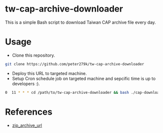 # tw-cap-archive-downloader
This is a simple Bash script to download Taiwan CAP archive file every day.

# Usage

- Clone this repository.

```Bash
git clone https://github.com/peter279k/tw-cap-archive-downloader
```

- Deploy this URL to targeted machine.
- Setup Cron schedule job on targeted machine and sepcific time is up to developers :).

```Bash
0  11 * * * cd /path/to/tw-cap-archive-downloader && bash ./cap-downloader.sh > "result.txt"
```

# References

- [zip_archive_url](https://alerts.ncdr.nat.gov.tw/AlertdataDownload.aspx)
